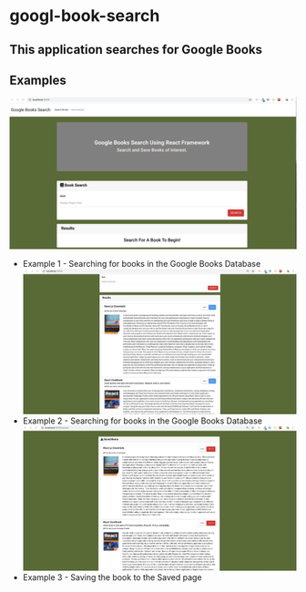 # googl-book-search

## This application searches for Google Books

## Examples 
![Example-1](/screenshots/1-screenshot.png)
* Example 1 - Searching for books in the Google Books Database
![Example-2](/screenshots/2-screenshot.png)
* Example 2 - Searching for books in the Google Books Database
![Example-3](/screenshots/3-screenshot.png)
* Example 3 - Saving the book to the Saved page 



